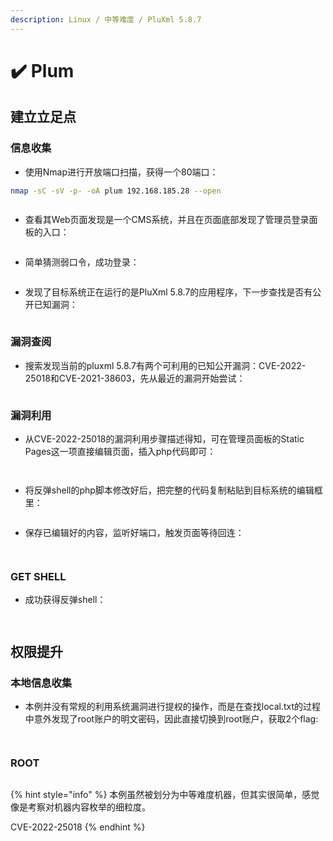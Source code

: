 ```yaml
---
description: Linux / 中等难度 / PluXml 5.8.7
---
```


# ✔️ Plum

## 建立立足点

### 信息收集

* 使用Nmap进行开放端口扫描，获得一个80端口：

```bash
nmap -sC -sV -p- -oA plum 192.168.185.28 --open
```

<figure><img src="../.gitbook/assets/1 (1).png" alt=""><figcaption></figcaption></figure>

* 查看其Web页面发现是一个CMS系统，并且在页面底部发现了管理员登录面板的入口：

<figure><img src="../.gitbook/assets/2 (1).png" alt=""><figcaption></figcaption></figure>

* 简单猜测弱口令，成功登录：

<figure><img src="../.gitbook/assets/3 (1).png" alt=""><figcaption></figcaption></figure>

* 发现了目标系统正在运行的是PluXml 5.8.7的应用程序，下一步查找是否有公开已知漏洞：

<figure><img src="../.gitbook/assets/4 (1).png" alt=""><figcaption></figcaption></figure>

### 漏洞查阅

* 搜索发现当前的pluxml 5.8.7有两个可利用的已知公开漏洞：CVE-2022-25018和CVE-2021-38603，先从最近的漏洞开始尝试：

<figure><img src="../.gitbook/assets/5 (1).png" alt=""><figcaption></figcaption></figure>

### 漏洞利用

* 从CVE-2022-25018的漏洞利用步骤描述得知，可在管理员面板的Static Pages这一项直接编辑页面，插入php代码即可：

<figure><img src="../.gitbook/assets/6 (1).png" alt=""><figcaption></figcaption></figure>

<figure><img src="../.gitbook/assets/7 (1).png" alt=""><figcaption></figcaption></figure>

* 将反弹shell的php脚本修改好后，把完整的代码复制粘贴到目标系统的编辑框里：

<figure><img src="../.gitbook/assets/8 (1).png" alt=""><figcaption></figcaption></figure>

* 保存已编辑好的内容，监听好端口，触发页面等待回连：

<figure><img src="../.gitbook/assets/9 (1).png" alt=""><figcaption></figcaption></figure>

<figure><img src="../.gitbook/assets/10 (1).png" alt=""><figcaption></figcaption></figure>

### GET SHELL

* 成功获得反弹shell：

<figure><img src="../.gitbook/assets/11 (1).png" alt=""><figcaption></figcaption></figure>

<figure><img src="../.gitbook/assets/12 (1).png" alt=""><figcaption></figcaption></figure>

## 权限提升

### 本地信息收集

* 本例并没有常规的利用系统漏洞进行提权的操作，而是在查找local.txt的过程中意外发现了root账户的明文密码，因此直接切换到root账户，获取2个flag:

<figure><img src="../.gitbook/assets/13 (1).png" alt=""><figcaption></figcaption></figure>

<figure><img src="../.gitbook/assets/14 (1) (1).png" alt=""><figcaption></figcaption></figure>

### ROOT

<figure><img src="../.gitbook/assets/15 (3).png" alt=""><figcaption></figcaption></figure>

{% hint style="info" %}
本例虽然被划分为中等难度机器，但其实很简单，感觉像是考察对机器内容枚举的细粒度。

CVE-2022-25018
{% endhint %}
